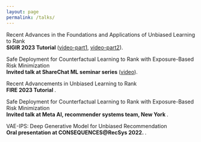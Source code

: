 ```yaml
---
layout: page
permalink: /talks/
---
```


Recent Advances in the Foundations and Applications of Unbiased Learning to Rank <br>
<b>SIGIR 2023 Tutorial </b> ([video-part1](https://www.youtube.com/watch?v=dwl5oBHsHlk), [video-part2](https://www.youtube.com/watch?v=UOVEWbbP5do)).

Safe Deployment for Counterfactual Learning to Rank with Exposure-Based Risk Minimization <br>
<b>Invited talk at ShareChat ML seminar series </b> ([video](https://www.youtube.com/watch?v=xlsmhOtwFUc)).

Recent Advancements in Unbiased Learning to Rank <br>
<b>FIRE 2023 Tutorial </b>.

Safe Deployment for Counterfactual Learning to Rank with Exposure-Based Risk Minimization <br>
<b>Invited talk at Meta AI, recommender systems team, New York </b>.

VAE-IPS: Deep Generative Model for Unbiased Recommendation <br>
<b>Oral presentation at CONSEQUENCES@RecSys 2022. </b>.






